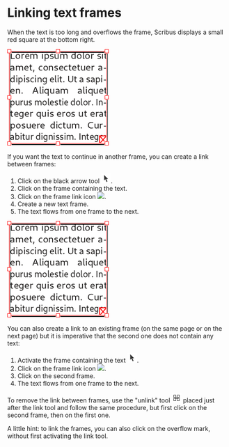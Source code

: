 # Linking text frames

When the text is too long and overflows the frame, Scribus displays a small red square at the bottom right.

![](text-chains/text-overflow.png)

If you want the text to continue in another frame, you can create a link between frames:

1. Click on the black arrow tool ![](text-chains/pointer.png).
2. Click on the frame containing the text.
3. Click on the frame link icon ![](text-chains/link-text.png).
4. Create a new text frame.
5. The text flows from one frame to the next.

![](text-chains/text-overflow.png)

You can also create a link to an existing frame (on the same page or on the next page) but it is imperative that the second one does not contain any text:

1. Activate the frame containing the text ![](text-chains/pointer.png).
2. Click on the frame link icon ![](text-chains/link-text.png).
3. Click on the second frame.
5. The text flows from one frame to the next.

To remove the link between frames, use the "unlink" tool ![](text-chains/unlink.png) placed just after the link tool and follow the same procedure, but first click on the second frame, then on the first one.

A little hint: to link the frames, you can also click on the overflow mark, without first activating the link tool.

